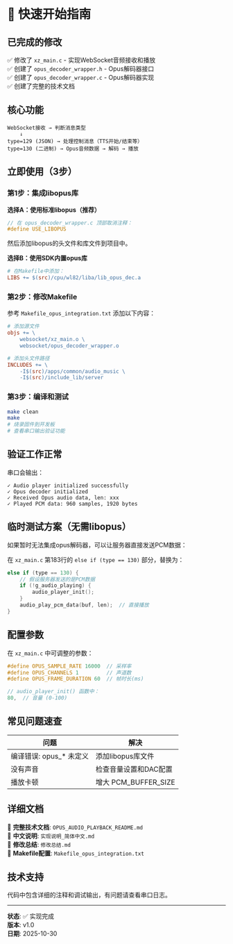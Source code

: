 # 🚀 快速开始指南

## 已完成的修改

✅ 修改了 `xz_main.c` - 实现WebSocket音频接收和播放  
✅ 创建了 `opus_decoder_wrapper.h` - Opus解码器接口  
✅ 创建了 `opus_decoder_wrapper.c` - Opus解码器实现  
✅ 创建了完整的技术文档

## 核心功能

```
WebSocket接收 → 判断消息类型
    ↓
type=129 (JSON) → 处理控制消息（TTS开始/结束等）
type=130 (二进制) → Opus音频数据 → 解码 → 播放
```

## 立即使用（3步）

### 第1步：集成libopus库

**选择A：使用标准libopus（推荐）**
```c
// 在 opus_decoder_wrapper.c 顶部取消注释：
#define USE_LIBOPUS
```
然后添加libopus的头文件和库文件到项目中。

**选择B：使用SDK内置opus库**
```makefile
# 在Makefile中添加：
LIBS += $(src)/cpu/wl82/liba/lib_opus_dec.a
```

### 第2步：修改Makefile

参考 `Makefile_opus_integration.txt` 添加以下内容：

```makefile
# 添加源文件
objs += \
    websocket/xz_main.o \
    websocket/opus_decoder_wrapper.o

# 添加头文件路径
INCLUDES += \
    -I$(src)/apps/common/audio_music \
    -I$(src)/include_lib/server
```

### 第3步：编译和测试

```bash
make clean
make
# 烧录固件到开发板
# 查看串口输出验证功能
```

## 验证工作正常

串口会输出：
```
✓ Audio player initialized successfully
✓ Opus decoder initialized
✓ Received Opus audio data, len: xxx
✓ Played PCM data: 960 samples, 1920 bytes
```

## 临时测试方案（无需libopus）

如果暂时无法集成opus解码器，可以让服务器直接发送PCM数据：

在 `xz_main.c` 第183行的 `else if (type == 130)` 部分，替换为：
```c
else if (type == 130) {
    // 假设服务器发送的是PCM数据
    if (!g_audio_playing) {
        audio_player_init();
    }
    audio_play_pcm_data(buf, len);  // 直接播放
}
```

## 配置参数

在 `xz_main.c` 中可调整的参数：

```c
#define OPUS_SAMPLE_RATE 16000  // 采样率
#define OPUS_CHANNELS 1         // 声道数
#define OPUS_FRAME_DURATION 60  // 帧时长(ms)

// audio_player_init() 函数中：
80,  // 音量 (0-100)
```

## 常见问题速查

| 问题 | 解决 |
|-----|-----|
| 编译错误: opus_* 未定义 | 添加libopus库文件 |
| 没有声音 | 检查音量设置和DAC配置 |
| 播放卡顿 | 增大 PCM_BUFFER_SIZE |

## 详细文档

📖 **完整技术文档**: `OPUS_AUDIO_PLAYBACK_README.md`  
📖 **中文说明**: `实现说明_简体中文.md`  
📖 **修改总结**: `修改总结.md`  
📖 **Makefile配置**: `Makefile_opus_integration.txt`

## 技术支持

代码中包含详细的注释和调试输出，有问题请查看串口日志。

---
**状态**: ✅ 实现完成  
**版本**: v1.0  
**日期**: 2025-10-30

